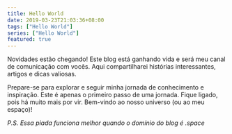 ```yaml
---
title: Hello World
date: 2019-03-23T21:03:36+08:00
tags: ["Hello World"]
series: ["Hello World"]
featured: true
---
```


Novidades estão chegando!
Este blog está ganhando vida e será meu canal de comunicação com vocês. Aqui compartilharei histórias interessantes, artigos e dicas valiosas.
<!--more-->
Prepare-se para explorar e seguir minha jornada de conhecimento e inspiração. Este é apenas o primeiro passo de uma jornada. Fique ligado, pois há muito mais por vir. Bem-vindo ao nosso universo (ou ao meu espaço)!

_P.S. Essa piada funciona melhor quando o domínio do blog é .space_